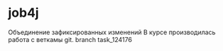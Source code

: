 # job4j
Объединение зафиксированных изменений
В курсе производилась работа с веткамы git.
branch task_124176